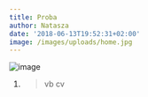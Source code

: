 ```yaml
---
title: Proba
author: Natasza
date: '2018-06-13T19:52:31+02:00'
image: /images/uploads/home.jpg
---
```

![image](/images/uploads/home.jpg)

1. > vb cv
